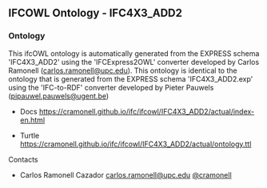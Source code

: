 ## IFCOWL Ontology - IFC4X3_ADD2
### Ontology
This ifcOWL ontology is automatically generated from the EXPRESS schema 'IFC4X3_ADD2' using the 'IFCExpress2OWL' converter developed by Carlos Ramonell (carlos.ramonell@upc.edu). This ontology is identical to the ontology that is generated from the EXPRESS schema 'IFC4X3_ADD2.exp' using the 'IFC-to-RDF' converter developed by Pieter Pauwels (pipauwel.pauwels@ugent.be)

* Docs https://cramonell.github.io/ifc/ifcowl/IFC4X3_ADD2/actual/index-en.html


* Turtle   https://cramonell.github.io/ifc/ifcowl/IFC4X3_ADD2/actual/ontology.ttl


Contacts

* Carlos Ramonell Cazador <carlos.ramonell@upc.edu> [@cramonell](https://github.com/cramonell)
